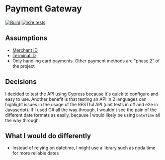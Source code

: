 # Payment Gateway
[![Build](https://github.com/eloisetaylor5693/payment-gateway/actions/workflows/build.yml/badge.svg)](https://github.com/eloisetaylor5693/payment-gateway/actions/workflows/build.yml) [![e2e tests](https://github.com/eloisetaylor5693/payment-gateway/actions/workflows/run-e2e-tests.yml/badge.svg)](https://github.com/eloisetaylor5693/payment-gateway/actions/workflows/run-e2e-tests.yml)

## Assumptions

- [Merchant ID](https://tidalcommerce.com/learn/merchant-id-number)
- [Terminal ID](https://www.opayo.co.uk/support/28/36/terminal-id-s)
- Only handling card payments. Other payment methods are "phase 2" of the project

## Decisions

I decided to test the API using Cypress because it's quick to configure and easy to use.  Another benefit is that testing an API in 2 languages can highlight issues in the usage of the RESTful API (unit tests in c# and e2e in Javascript).  If I used C# all the way through, I wouldn't see the pain of the different date formats as easily, because I would likely be using `DateTime` all the way through.  

## What I would do differently

- Instead of relying on datetime, I might use a library such as noda time for more reliable dates